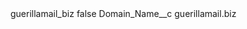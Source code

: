 <?xml version="1.0" encoding="UTF-8"?>
<CustomMetadata xmlns="http://soap.sforce.com/2006/04/metadata" xmlns:xsi="http://www.w3.org/2001/XMLSchema-instance" xmlns:xsd="http://www.w3.org/2001/XMLSchema">
    <label>guerillamail_biz</label>
    <protected>false</protected>
    <values>
        <field>Domain_Name__c</field>
        <value xsi:type="xsd:string">guerillamail.biz</value>
    </values>
</CustomMetadata>
